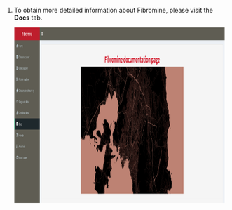 1. To obtain more detailed information about Fibromine, please visit the **Docs** tab. 

	<a href= "faqScreenshots/doc.png" target="_blank" rel='noopener noreferrer'> 
		<img src= "./faqScreenshots/doc.png" alt="image" style="width:900px;height:400px" class="center"/>
	</a>
